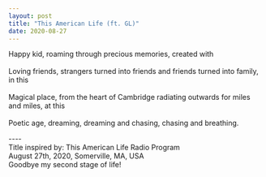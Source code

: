 ```yaml
---
layout: post
title: "This American Life (ft. GL)"
date: 2020-08-27
---
```


Happy kid, roaming through precious memories, created with <br/>
<br/>
Loving friends, strangers turned into friends and friends turned into family, in this <br/>
<br/>
Magical place, from the heart of Cambridge radiating outwards for miles and miles, at this <br/>
<br/>
Poetic age, dreaming, dreaming and chasing, chasing and breathing. <br/>

----<br/>
Title inspired by: This American Life Radio Program <br/>
August 27th, 2020, Somerville, MA, USA <br/>
Goodbye my second stage of life! <br/>
